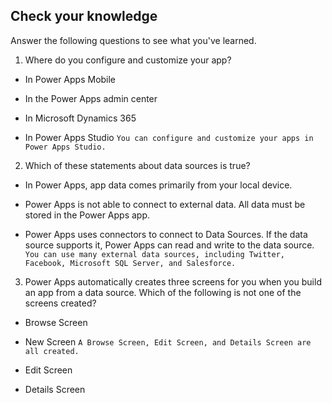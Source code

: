 ## Check your knowledge

Answer the following questions to see what you've learned.
1. Where do you configure and customize your app?

+ In Power Apps Mobile

+ In the Power Apps admin center

+ In Microsoft Dynamics 365

+ In Power Apps Studio
`You can configure and customize your apps in Power Apps Studio.`

2. Which of these statements about data sources is true?

+ In Power Apps, app data comes primarily from your local device.

+ Power Apps is not able to connect to external data. All data must be stored in the Power Apps app.

+ Power Apps uses connectors to connect to Data Sources. If the data source supports it, Power Apps can read and write to the data source.
`You can use many external data sources, including Twitter, Facebook, Microsoft SQL Server, and Salesforce.`

3. Power Apps automatically creates three screens for you when you build an app from a data source. Which of the following is not one of the screens created?

+ Browse Screen

+ New Screen
`A Browse Screen, Edit Screen, and Details Screen are all created.`


+ Edit Screen

+ Details Screen
